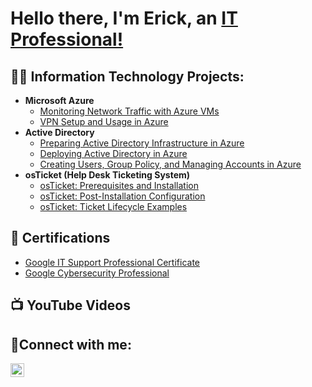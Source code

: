<h1>Hello there, I'm Erick, an <a href="https://linkedin.com/in/erick-nguyen-210036341">IT Professional!</a></h1>

<h2>👨‍💻 Information Technology Projects:</h2>

- <b>Microsoft Azure</b>
  - [Monitoring Network Traffic with Azure VMs](https://github.com/ericknguyen413/monitoring-network-traffic-with-azure-vms)
  - [VPN Setup and Usage in Azure](https://github.com/ericknguyen413/vpn-setup-and-usage-in-azure)
- <b>Active Directory</b>
  - [Preparing Active Directory Infrastructure in Azure](https://github.com/ericknguyen413/preparing-active-directory-infrastructure-in-azure)
  - [Deploying Active Directory in Azure](https://github.com/ericknguyen413/deploying-active-directory-in-azure)
  - [Creating Users, Group Policy, and Managing Accounts in Azure](https://github.com/ericknguyen413/creating-users-group-policy-and-managing-accounts-in-azure)
- <b>osTicket (Help Desk Ticketing System)</b>
  - [osTicket: Prerequisites and Installation](https://github.com/ericknguyen413/osticket-prereqs)
  - [osTicket: Post-Installation Configuration](https://github.com/ericknguyen413/post-install-config)
  - [osTicket: Ticket Lifecycle Examples](https://github.com/ericknguyen413/ticket-lifecycle)
  
<h2>📄 Certifications</h2>

- [Google IT Support Professional Certificate](https://coursera.org/share/1ef11652f3d20f905aabb6b794b34a21)
- [Google Cybersecurity Professional](https://coursera.org/share/2d0154b331c0b77f22be9ae195961e9a)

<h2>📺 YouTube Videos</h2>

<h2>🤳Connect with me:</h2>

[<img align="left" alt="Erick | LinkedIn" width="22px" src="https://cdn.jsdelivr.net/npm/simple-icons@v3/icons/linkedin.svg" />][linkedin]

[linkedin]: https://linkedin.com/in/erick-nguyen-210036341

